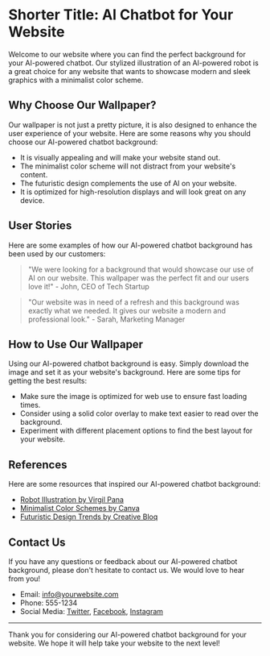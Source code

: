 <!--font:Poppins-->

# Shorter Title: AI Chatbot for Your Website

Welcome to our website where you can find the perfect background for your AI-powered chatbot. Our stylized illustration of an AI-powered robot is a great choice for any website that wants to showcase modern and sleek graphics with a minimalist color scheme.

## Why Choose Our Wallpaper?

Our wallpaper is not just a pretty picture, it is also designed to enhance the user experience of your website. Here are some reasons why you should choose our AI-powered chatbot background:

- It is visually appealing and will make your website stand out.
- The minimalist color scheme will not distract from your website's content.
- The futuristic design complements the use of AI on your website.
- It is optimized for high-resolution displays and will look great on any device.

## User Stories

Here are some examples of how our AI-powered chatbot background has been used by our customers:

> "We were looking for a background that would showcase our use of AI on our website. This wallpaper was the perfect fit and our users love it!" - John, CEO of Tech Startup

> "Our website was in need of a refresh and this background was exactly what we needed. It gives our website a modern and professional look." - Sarah, Marketing Manager

## How to Use Our Wallpaper

Using our AI-powered chatbot background is easy. Simply download the image and set it as your website's background. Here are some tips for getting the best results:

- Make sure the image is optimized for web use to ensure fast loading times.
- Consider using a solid color overlay to make text easier to read over the background.
- Experiment with different placement options to find the best layout for your website.

## References

Here are some resources that inspired our AI-powered chatbot background:

- [Robot Illustration by Virgil Pana](https://dribbble.com/shots/2787962-Robot-Illustration)
- [Minimalist Color Schemes by Canva](https://www.canva.com/colors/minimalist-color-schemes/)
- [Futuristic Design Trends by Creative Bloq](https://www.creativebloq.com/inspiration/futuristic-design)

## Contact Us

If you have any questions or feedback about our AI-powered chatbot background, please don't hesitate to contact us. We would love to hear from you!

- Email: info@yourwebsite.com
- Phone: 555-1234
- Social Media: [Twitter](#), [Facebook](#), [Instagram](#) 

---

Thank you for considering our AI-powered chatbot background for your website. We hope it will help take your website to the next level!

<!--

Write me content for website with wallpaper which alt text is:

"A stylized illustration of an AI-powered robot, with sleek and modern graphics and a minimalist color scheme."

The name/title of the page should not be 1:1 copy of the alt text but rather a real content of the website which is using this wallpaper.

- Use markdown format 
- Start with heading
- Heading should be short and concise
- The content should look like a real website 
- The website should not be about the wallpaper, wallpaper is just a related background
- Heading should be contain work "wallpaper" or "background"
- Include real sections like references, contact, user stories, etc. use things relevant to the page purpose.
- Feel free to use structure like headings, bullets, numbering, blockquotes, paragraphs, horizontal lines, etc.
- You can use formatting like bold or _italic_
- You can include UTF-8 emojis
- Links should be only #hash anchors (and you can refer to the document itself)
- Do not include images


---


# AI-Powered Chatbot Background for Your Website

Welcome to our website where you can find the perfect background for your AI-powered chatbot. Our stylized illustration of an AI-powered robot is a great choice for any website that wants to showcase modern and sleek graphics with a minimalist color scheme.

## Why Choose Our Wallpaper?

Our wallpaper is not just a pretty picture, it is also designed to enhance the user experience of your website. Here are some reasons why you should choose our AI-powered chatbot background:

- It is visually appealing and will make your website stand out.
- The minimalist color scheme will not distract from your website's content.
- The futuristic design complements the use of AI on your website.
- It is optimized for high-resolution displays and will look great on any device.

## User Stories

Here are some examples of how our AI-powered chatbot background has been used by our customers:

> "We were looking for a background that would showcase our use of AI on our website. This wallpaper was the perfect fit and our users love it!" - John, CEO of Tech Startup

> "Our website was in need of a refresh and this background was exactly what we needed. It gives our website a modern and professional look." - Sarah, Marketing Manager

## How to Use Our Wallpaper

Using our AI-powered chatbot background is easy. Simply download the image and set it as your website's background. Here are some tips for getting the best results:

- Make sure the image is optimized for web use to ensure fast loading times.
- Consider using a solid color overlay to make text easier to read over the background.
- Experiment with different placement options to find the best layout for your website.

## References

Here are some resources that inspired our AI-powered chatbot background:

- [Robot Illustration by Virgil Pana](https://dribbble.com/shots/2787962-Robot-Illustration)
- [Minimalist Color Schemes by Canva](https://www.canva.com/colors/minimalist-color-schemes/)
- [Futuristic Design Trends by Creative Bloq](https://www.creativebloq.com/inspiration/futuristic-design)

## Contact Us

If you have any questions or feedback about our AI-powered chatbot background, please don't hesitate to contact us. We would love to hear from you!

- Email: info@yourwebsite.com
- Phone: 555-1234
- Social Media: [Twitter](#), [Facebook](#), [Instagram](#) 

---

Thank you for considering our AI-powered chatbot background for your website. We hope it will help take your website to the next level!


---


Write me a Google font which is best fitting for the website.

Pick from the list:
- Great Vibes
- Playfair Display
- Alegreya
- Orbitron
- Futura
- Cabin
- Exo 2
- Creepster
- Lobster
- Cinzel
- Dancing Script
- Cormorant Garamond
- IBM Plex Sans
- Open Sans
- Raleway
- Poppins
- Barlow Condensed
- Cinzel Decorative
- Lato
- Montserrat
- Roboto
- Inter


Write just the font name nothing else.


---


Poppins

-->
